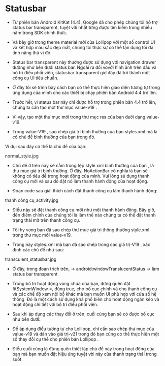 # Statusbar
- Từ phiên bản Android KitKat (4.4), Google đã cho phép chúng tôi hỗ trợ status bar transparent, tuyệt vời nhất từng được tìm kiếm trong nhiều năm trong SDK chính thức.

- Và bây giờ trong theme material mới của Lollipop với một số control UI và kết hợp màu sắc đẹp mắt, chúng tôi thực sự có thể tận dụng tối đa tính năng thú vị đó.

- Status bar transparent này thường được sử dụng với navigation drawer dường như bên dưới status bar. Ngoài ra đối vovới hình ảnh trên đầu và bố trí điều phối viên, statusbar transparent giờ đây đã trở thành một công cụ UI tiêu chuẩn.

- Ở đây tôi sẽ trình bày cách bạn có thể thực hiện giao diện tương tự trong ứng dụng của mình cho các thiết bị chạy phiên bản Android 4.4 trở lên.

- Trước hết, vì status bar này chỉ được hỗ trợ trong phiên bản 4.4 trở lên, chúng ta cần tạo một thư mục value-v19 .

- Vì vậy, tạo một thư mục mới trong thư mục res của bạn dưới dạng value-v19.

- Trong value-V19 , sao chép giá trị bình thường của bạn styles.xml mà là có chủ đề bình thường của bạn trong đó.

Ví dụ: sau đây có thể là chủ đề của bạn:

normal_style.jpg

- Chủ đề ở trên này sẽ nằm trong tệp style.xml bình thường của bạn , là thư mục giá trị bình thường. Ở đây, NoActionBar có nghĩa là bạn sẽ không có tiêu đề trong hoạt động của mình. Vui lòng sử dụng thanh công cụ mới và sau đó đặt nó làm thanh hành động của hoạt động.

- Đoạn code sau giải thích cách đặt thanh công cụ làm thanh hành động:

thanh công cụ_activity.jpg

- Điều này sẽ đặt thanh công cụ mới như một thanh hành động. Bây giờ, đến điểm chính của chúng tôi là làm thế nào chúng ta có thể đặt thanh trạng thái mờ trên thanh công cụ.

- Tôi hy vọng bạn đã sao chép thư mục giá trị thông thường style.xml trong thư mục mới value-v19. 

- Trong này styles.xml mà bạn đã sao chép trong các giá trị-V19 , xác định các chủ đề như sau:

transculent_statusbar.jpg

- Ở đây, trong đoạn trích trên, -> android:windowTranslucentStatus -> làm status bar transparent

- Trong bố trí hoạt động vùng chứa của bạn, đừng quên đặt fitSystemWindow =, đúng true, cho bố cục chính và cho thanh công cụ và các chế độ xem nội bộ khác mà bạn muốn UI phù hợp với cửa sổ hệ thống. Đó là một cách sử dụng khá phổ biến cho hoạt động ngăn kéo và hoạt động chi tiết với bố trí điều phối viên.

- Sau khi áp dụng các thay đổi ở trên, cuối cùng bạn sẽ có được bố cục như bên dưới:
- Để áp dụng điều tương tự cho Lollipop, chỉ cần sao chép thư mục của value-v19 và dán vào giá trị-v21 trong đó bạn cũng có thể thực hiện một số thay đổi cụ thể cho phiên bản Lollipop .

- Điều cuối cùng là đừng quên thiết lập chủ đề này trong hoạt động của bạn mà bạn muốn đặt hiệu ứng tuyệt vời này của thanh trạng thái trong suốt.


